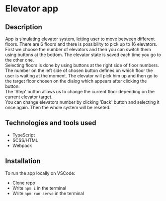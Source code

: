 # Elevator app
## Description
App is simulating elevator system, letting user to move between different floors. There are 6 floors and there is possibility to pick up to 16 elevators. First we choose the number of elevators and then you can switch them using buttons at the bottom. The elevator state is saved each time you go to the other one.<br />
Selecting floors is done by using buttons at the right side of floor numbers. The number on the left side of chosen button defines on which floor the user is waiting at the moment. The elevator will pick him up and then go to the target floor chosen on the dialog which appears after clicking the button.<br /> 
The 'Step' button allows us to change the current floor depending on the current elevator target. <br />
You can change elevators number by clicking 'Back' button and selecting it once again. Then the whole system will be reseted.

## Technologies and tools used
* TypeScript
* SCSS/HTML
* Webpack

## Installation
To run the app locally on VSCode:
* Clone repo 
* Write `npm i` in the terminal
* Write `npm run serve` in the terminal